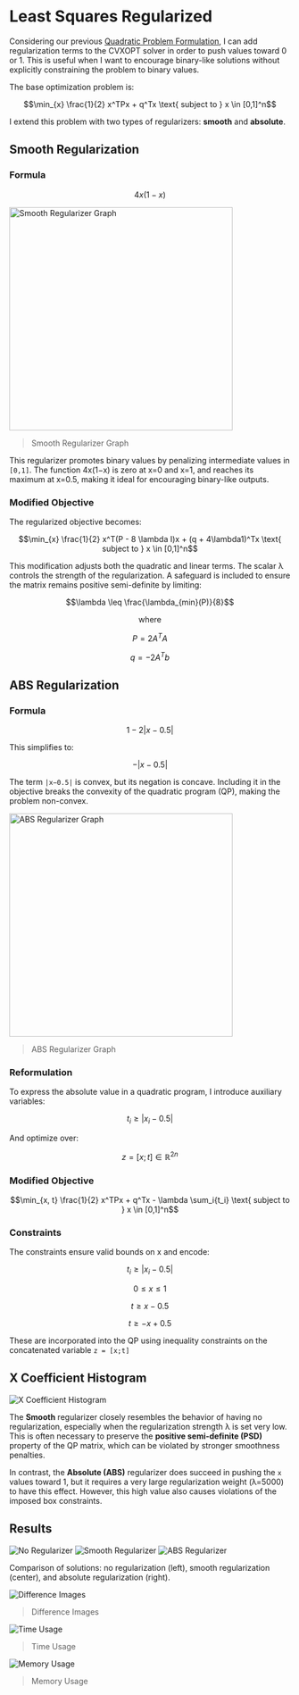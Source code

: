 # Least Squares Regularized

Considering our previous [Quadratic Problem Formulation](./11_binary_projection_ls.md#quadratic-programming-formulation), I can add regularization terms to the CVXOPT solver in order to push values toward 0 or 1. This is useful when I want to encourage binary-like solutions without explicitly constraining the problem to binary values.

The base optimization problem is:

```math
\min_{x} \frac{1}{2} x^TPx + q^Tx \text{ subject to } x \in [0,1]^n
```

I extend this problem with two types of regularizers: **smooth** and **absolute**.

## Smooth Regularization

### Formula

```math
4x(1-x)
```

<img src="../../docs/assets/smooth_regularizer_graph.png" width=400 alt="Smooth Regularizer Graph">

> Smooth Regularizer Graph

This regularizer promotes binary values by penalizing intermediate values in `[0,1]`. The function 4x(1−x) is zero at x=0 and x=1, and reaches its maximum at x=0.5, making it ideal for encouraging binary-like outputs.

### Modified Objective

The regularized objective becomes:

```math
\min_{x} \frac{1}{2} x^T(P - 8 \lambda I)x + (q + 4\lambda1)^Tx \text{ subject to } x \in [0,1]^n
```

This modification adjusts both the quadratic and linear terms. The scalar λ controls the strength of the regularization. A safeguard is included to ensure the matrix remains positive semi-definite by limiting:

```math
\lambda \leq \frac{\lambda_{min}(P)}{8}
```

```math
\text{where}
```

```math
P = 2A^TA
```

```math
q = -2A^Tb
```

## ABS Regularization

### Formula

```math
1 - 2 \left| x - 0.5 \right|
```

This simplifies to:

```math
- \left| x - 0.5 \right|
```

The term `|x−0.5|` is convex, but its negation is concave. Including it in the objective breaks the convexity of the quadratic program (QP), making the problem non-convex.

<img src="../../docs/assets/abs_regularizer_graph.png" width=400 alt="ABS Regularizer Graph">

> ABS Regularizer Graph

### Reformulation

To express the absolute value in a quadratic program, I introduce auxiliary variables:

```math
t_i \geq \left| x_i - 0.5 \right|
```

And optimize over:

```math
z = \left[ x; t \right] \in \mathbb{R}^{2n}
```

### Modified Objective

```math
\min_{x, t} \frac{1}{2} x^TPx + q^Tx - \lambda \sum_i{t_i} \text{ subject to } x \in [0,1]^n
```

### Constraints

The constraints ensure valid bounds on x and encode:

```math
t_i \geq \left| x_i - 0.5 \right|
```

```math
0 \leq x \leq 1
```

```math
t \geq x - 0.5
```

```math
t \geq -x + 0.5
```

These are incorporated into the QP using inequality constraints on the concatenated variable `z = [x;t]`

## X Coefficient Histogram

![X Coefficient Histogram](../../outputs/experiments/regularized_x_binned.png)

The **Smooth** regularizer closely resembles the behavior of having no regularization, especially when the regularization strength λ is set very low. This is often necessary to preserve the **positive semi-definite (PSD)** property of the QP matrix, which can be violated by stronger smoothness penalties.

In contrast, the **Absolute (ABS)** regularizer does succeed in pushing the `x` values toward 1, but it requires a very large regularization weight (λ=5000) to have this effect. However, this high value also causes violations of the imposed box constraints.

## Results

![No Regularizer](../../benchmarks/img_outputs/least_squares_regularized/image_000.png)
![Smooth Regularizer](../../benchmarks/img_outputs/least_squares_regularized/image_001.png)
![ABS Regularizer](../../benchmarks/img_outputs/least_squares_regularized/image_002.png)

Comparison of solutions: no regularization (left), smooth regularization (center), and absolute regularization (right).

![Difference Images](../plots/least_squares_regularized/Difference%20Images.png)

> Difference Images

![Time Usage](../plots/least_squares_regularized/Time%20Usage.png)

> Time Usage

![Memory Usage](../plots/least_squares_regularized/Memory%20Usage.png)

> Memory Usage

